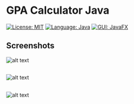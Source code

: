 # GPA Calculator Java

[![License: MIT](https://img.shields.io/badge/License-MIT-yellow.svg)](https://opensource.org/licenses/MIT) 
[![Language: Java](https://img.shields.io/badge/Language-Java-green.svg)](https://www.java.com) 
[![GUI: JavaFX](https://img.shields.io/badge/GUI-JavaFX-lightgrey.svg)](https://openjfx.io/)

## Screenshots

![alt text](https://github.com/Rizwan-Hasan/CGPA_Calculator/raw/master/screenshots/Main_Window.PNG "Main Window")
##
![alt text](https://github.com/Rizwan-Hasan/CGPA_Calculator/raw/master/screenshots/Main_Window_Showing_CGPA.PNG "Main Window Showing CGPA")
##
![alt text](https://github.com/Rizwan-Hasan/CGPA_Calculator/raw/master/screenshots/Grade_Sheet_Editor_Window.PNG "Grade Sheet Editor Window")

